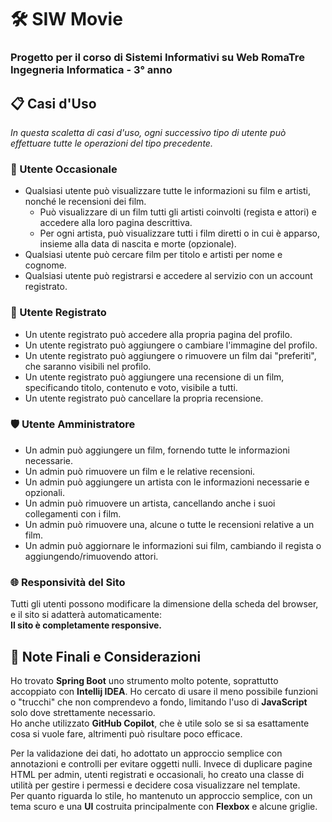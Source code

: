 # 🛠️ **SIW Movie**  
### Progetto per il corso di Sistemi Informativi su Web RomaTre Ingegneria Informatica - 3° anno

## 📋 **Casi d'Uso**

_In questa scaletta di casi d'uso, ogni successivo tipo di utente può effettuare tutte le operazioni del tipo precedente._

### 👤 Utente Occasionale
- Qualsiasi utente può visualizzare tutte le informazioni su film e artisti, nonché le recensioni dei film.
   - Può visualizzare di un film tutti gli artisti coinvolti (regista e attori) e accedere alla loro pagina descrittiva.
   - Per ogni artista, può visualizzare tutti i film diretti o in cui è apparso, insieme alla data di nascita e morte (opzionale).
- Qualsiasi utente può cercare film per titolo e artisti per nome e cognome.
- Qualsiasi utente può registrarsi e accedere al servizio con un account registrato.

### 📝 Utente Registrato
- Un utente registrato può accedere alla propria pagina del profilo.
- Un utente registrato può aggiungere o cambiare l'immagine del profilo.
- Un utente registrato può aggiungere o rimuovere un film dai "preferiti", che saranno visibili nel profilo.
- Un utente registrato può aggiungere una recensione di un film, specificando titolo, contenuto e voto, visibile a tutti.
- Un utente registrato può cancellare la propria recensione.

### 🛡️ Utente Amministratore
- Un admin può aggiungere un film, fornendo tutte le informazioni necessarie.
- Un admin può rimuovere un film e le relative recensioni.
- Un admin può aggiungere un artista con le informazioni necessarie e opzionali.
- Un admin può rimuovere un artista, cancellando anche i suoi collegamenti con i film.
- Un admin può rimuovere una, alcune o tutte le recensioni relative a un film.
- Un admin può aggiornare le informazioni sui film, cambiando il regista o aggiungendo/rimuovendo attori.

### 🌐 Responsività del Sito
Tutti gli utenti possono modificare la dimensione della scheda del browser, e il sito si adatterà automaticamente:  
**Il sito è completamente responsive.**

## 💭 **Note Finali e Considerazioni**

Ho trovato **Spring Boot** uno strumento molto potente, soprattutto accoppiato con **Intellij IDEA**. Ho cercato di usare il meno possibile funzioni o "trucchi" che non comprendevo a fondo, limitando l'uso di **JavaScript** solo dove strettamente necessario.  
Ho anche utilizzato **GitHub Copilot**, che è utile solo se si sa esattamente cosa si vuole fare, altrimenti può risultare poco efficace.  

Per la validazione dei dati, ho adottato un approccio semplice con annotazioni e controlli per evitare oggetti nulli. Invece di duplicare pagine HTML per admin, utenti registrati e occasionali, ho creato una classe di utilità per gestire i permessi e decidere cosa visualizzare nel template.  
Per quanto riguarda lo stile, ho mantenuto un approccio semplice, con un tema scuro e una **UI** costruita principalmente con **Flexbox** e alcune griglie.
